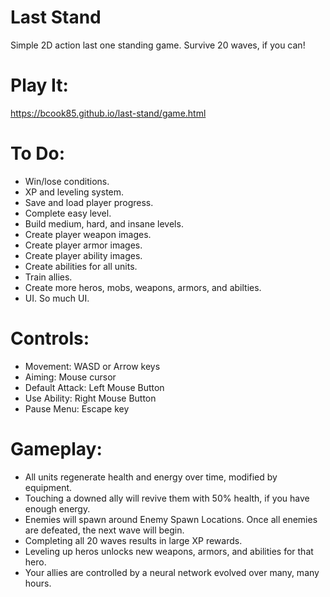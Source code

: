 # Last Stand
Simple 2D action last one standing game. Survive 20 waves, if you can!

# Play It:
https://bcook85.github.io/last-stand/game.html

# To Do:
- Win/lose conditions.
- XP and leveling system.
- Save and load player progress.
- Complete easy level.
- Build medium, hard, and insane levels.
- Create player weapon images.
- Create player armor images.
- Create player ability images.
- Create abilities for all units.
- Train allies.
- Create more heros, mobs, weapons, armors, and abilties.
- UI. So much UI.

# Controls:
- Movement: WASD or Arrow keys
- Aiming: Mouse cursor
- Default Attack: Left Mouse Button
- Use Ability: Right Mouse Button
- Pause Menu: Escape key

# Gameplay:
- All units regenerate health and energy over time, modified by equipment.
- Touching a downed ally will revive them with 50% health, if you have enough energy.
- Enemies will spawn around Enemy Spawn Locations. Once all enemies are defeated, the next wave will begin.
- Completing all 20 waves results in large XP rewards.
- Leveling up heros unlocks new weapons, armors, and abilities for that hero.
- Your allies are controlled by a neural network evolved over many, many hours.